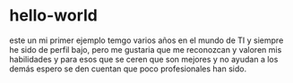 # hello-world
este un mi primer ejemplo
temgo varios años en el mundo de TI y siempre he sido de perfil bajo, pero me gustaria que me reconozcan y valoren mis habilidades y para esos que se ceren que son mejores y no ayudan a los demás espero se den cuentan que poco profesionales han sido.
